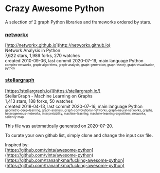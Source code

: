 # Crazy Awesome Python
A selection of 2 graph Python libraries and frameworks ordered by stars.  


### [networkx](https://github.com/networkx/networkx)  
[http://networkx.github.io](http://networkx.github.io)  
Network Analysis in Python  
7,622 stars, 1,986 forks, 270 watches  
created 2010-09-06, last commit 2020-07-19, main language Python  
<sub><sup>complex-networks, graph-algorithms, graph-analysis, graph-generation, graph-theory, graph-visualization, python</sup></sub>


### [stellargraph](https://github.com/stellargraph/stellargraph)  
[https://stellargraph.io/](https://stellargraph.io/)  
StellarGraph - Machine Learning on Graphs  
1,413 stars, 188 forks, 50 watches  
created 2018-04-13, last commit 2020-07-16, main language Python  
<sub><sup>geometric-deep-learning, graph-analysis, graph-convolutional-networks, graph-neural-networks, graphs, heterogeneous-networks, interpretability, machine-learning, machine-learning-algorithms, networkx, saliency-map</sup></sub>


This file was automatically generated on 2020-07-20.  

To curate your own github list, simply clone and change the input csv file.  

Inspired by:  
[https://github.com/vinta/awesome-python](https://github.com/vinta/awesome-python)  
[https://github.com/trananhkma/fucking-awesome-python](https://github.com/trananhkma/fucking-awesome-python)  